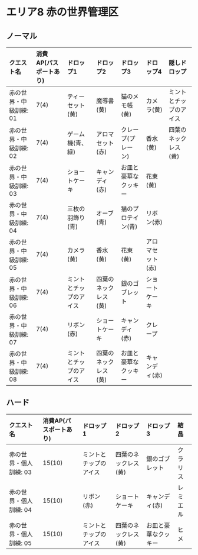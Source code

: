 # エリア8 赤の世界管理区

## ノーマル

|クエスト名|消費AP(パスポートあり)|ドロップ1|ドロップ2|ドロップ3|ドロップ4|隠しドロップ|
|:--|:--|:--|:--|:--|:--|:--|
|赤の世界・中級訓練: 01|7(4)|ティーセット(黄)|魔導書(黄)|猫のメモ帳(黄)|カメラ(黄)|ミントとチップのアイス|
|赤の世界・中級訓練: 02|7(4)|ゲーム機(青、緑)|アロマセット(赤)|クレープ(プレーン)|香水(黄)|四葉のネックレス(黄)|
|赤の世界・中級訓練: 03|7(4)|ショートケーキ|キャンディ(赤)|お皿と豪華なクッキー|花束(黄)||
|赤の世界・中級訓練: 04|7(4)|三枚の羽飾り(青)|オーブ(青)|猫のプロテイン(青)|リボン(赤)||
|赤の世界・中級訓練: 05|7(4)|カメラ(黄)|香水(黄)|花束(黄)|アロマセット(赤)||
|赤の世界・中級訓練: 06|7(4)|ミントとチップのアイス|四葉のネックレス(黄)|銀のゴブレット|ショートケーキ||
|赤の世界・中級訓練: 07|7(4)|リボン(赤)|ショートケーキ|キャンディ(赤)|クレープ||
|赤の世界・中級訓練: 08|7(4)|ミントとチップのアイス|四葉のネックレス(黄)|お皿と豪華なクッキー|キャンディ(赤)||

## ハード

|クエスト名|消費AP(パスポートあり)|ドロップ1|ドロップ2|ドロップ3|結晶|
|:--|:--|:--|:--|:--|:--|
|赤の世界・個人訓練: 03|15(10)|ミントとチップのアイス|四葉のネックレス(黄)|銀のゴブレット|クラリス|
|赤の世界・個人訓練: 04|15(10)|リボン(赤)|ショートケーキ|キャンディ(赤)|レミエル|
|赤の世界・個人訓練: 05|15(10)|ミントとチップのアイス|四葉のネックレス(黄)|お皿と豪華なクッキー|ヒメ|